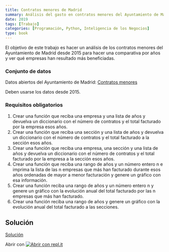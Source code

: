 ```yaml
---
title: Contratos menores de Madrid
summary: Análisis del gasto en contratos menores del Ayuntamiento de Madrid.
date: 2019
tags: [Trabajo]
categories: [Programación, Python, Inteligencia de los Negocios]
type: book
---
```


El objetivo de este trabajo es hacer un análisis de los contratos menores del Ayuntamiento de Madrid desde 2015 para hacer una comparativa por años y ver qué empresas han resultado más beneficiadas.

### Conjunto de datos

Datos abiertos del Ayuntamiento de Madrid: [Contratos menores](../datos/contratos-menores-madrid.csv)

Deben usarse los datos desde 2015.

### Requisitos obligatorios

1. Crear una función que reciba una empresa y una lista de años y devuelva un diccionario con el número de contratos y el total facturado por la empresa esos años.
2. Crear una función que reciba una sección y una lista de años y devuelva un diccionario con el número de contratos y el total facturado a la sección esos años.
3. Crear una función que reciba una empresa, una sección y una lista de años y devuelva un diccionario con el número de contratos y el total facturado por la empresa a la sección esos años.
4. Crear una función que reciba una rango de años y un número entero n e imprima la lista de las n empresas que más han facturado durante esos años ordenadas de mayor a menor facturación y genere un gráfico con esa información.
5. Crear una función reciba una rango de años y un número entero n y genere un gráfico con la evolución anual del total facturado por las n empresas que más han facturado.
6. Crear una función reciba una rango de años y genere un gráfico con la evolución anual del total facturado a las secciones.

## Solución

<a href="https://colab.research.google.com/github/asalber/aprendeconalf/blob/master/content/es/docencia/python/trabajos/inteligencia-negocios/soluciones/contratos-menores-madrid.ipynb" class="btn btn-info" target="_blank">Solución</a>

Abrir con <a href="https://repl.it/@asalber/contratos-menores-madrid"><img src="/media/logo-replit.png#left" alt="Abrir con repl.it"></a>

